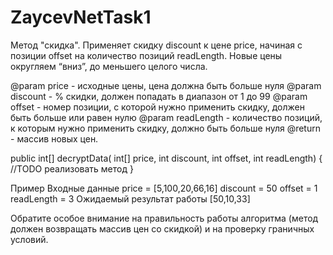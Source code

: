 # ZaycevNetTask1
Метод "скидка". Применяет скидку discount к цене price, начиная с позиции offset
на количество позиций readLength. Новые цены округляем “вниз”,
до меньшего целого числа.

@param price - исходные цены, цена должна быть больше нуля
@param discount - % скидки, должен попадать в диапазон от 1 до 99
@param offset - номер позиции, с которой нужно применить скидку, должен быть больше или равен нулю
@param readLength - количество позиций, к которым нужно применить скидку, должно быть больше нуля
@return - массив новых цен.

public int[] decryptData( int[] price,
int discount,
int offset,
int readLength) {
//TODO реализовать метод
}

Пример
Входные данные
price = [5,100,20,66,16]
discount = 50
offset = 1
readLength = 3
Ожидаемый результат работы
[50,10,33]

Обратите особое внимание на правильность работы алгоритма (метод должен возвращать массив цен со скидкой) и на проверку граничных условий.
